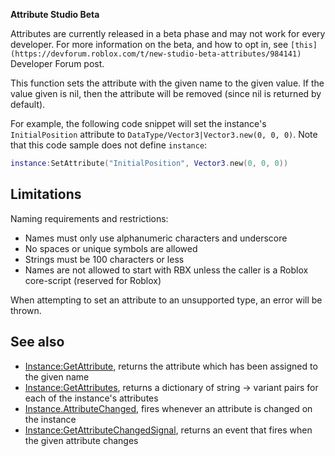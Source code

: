 **Attribute Studio Beta**  

Attributes are currently released in a beta phase and may not work for every developer. For more information on the beta, and how to opt in, see `[this](https://devforum.roblox.com/t/new-studio-beta-attributes/984141)` Developer Forum post.

This function sets the attribute with the given name to the given value. If the value given is nil, then the attribute will be removed (since nil is returned by default).

For example, the following code snippet will set the instance's `InitialPosition` attribute to `DataType/Vector3|Vector3.new(0, 0, 0)`. Note that this code sample does not define `instance`:

```lua
instance:SetAttribute("InitialPosition", Vector3.new(0, 0, 0))
``` 

Limitations
-----------

Naming requirements and restrictions:

*   Names must only use alphanumeric characters and underscore
*   No spaces or unique symbols are allowed
*   Strings must be 100 characters or less
*   Names are not allowed to start with RBX unless the caller is a Roblox core-script (reserved for Roblox)

When attempting to set an attribute to an unsupported type, an error will be thrown.

See also
--------

*   [Instance:GetAttribute](https://developer.roblox.com/en-us/api-reference/function/Instance/GetAttribute), returns the attribute which has been assigned to the given name
*   [Instance:GetAttributes](https://developer.roblox.com/en-us/api-reference/function/Instance/GetAttributes), returns a dictionary of string → variant pairs for each of the instance's attributes
*   [Instance.AttributeChanged](https://developer.roblox.com/en-us/api-reference/event/Instance/AttributeChanged), fires whenever an attribute is changed on the instance
*   [Instance:GetAttributeChangedSignal](https://developer.roblox.com/en-us/api-reference/function/Instance/GetAttributeChangedSignal), returns an event that fires when the given attribute changes
